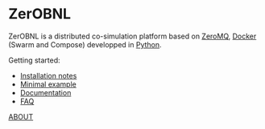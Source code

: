 # ZerOBNL

ZerOBNL is a distributed co-simulation platform based on [ZeroMQ](http://zeromq.org/), [Docker](https://www.docker.com/) (Swarm and Compose) developped in [Python](https://www.python.org/).

Getting started:
- [Installation notes](./install.md)
- [Minimal example](https://github.com/IntegrCiTy/zerobnl/blob/master/examples/MinimalExample.ipynb)
- [Documentation](./docu.md)
- [FAQ](./faq.md)

[ABOUT](./about.md)